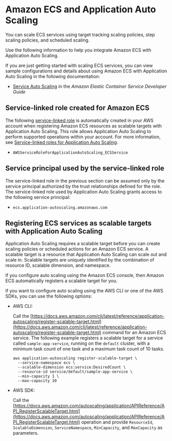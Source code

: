 # Amazon ECS and Application Auto Scaling<a name="services-that-can-integrate-ecs"></a>

You can scale ECS services using target tracking scaling policies, step scaling policies, and scheduled scaling\. 

Use the following information to help you integrate Amazon ECS with Application Auto Scaling\. 

If you are just getting started with scaling ECS services, you can view sample configurations and details about using Amazon ECS with Application Auto Scaling in the following documentation:
+ [Service Auto Scaling](https://docs.aws.amazon.com/AmazonECS/latest/developerguide/service-auto-scaling.html) in the *Amazon Elastic Container Service Developer Guide*

## Service\-linked role created for Amazon ECS<a name="integrate-service-linked-role-ecs"></a>

The following [service\-linked role](https://docs.aws.amazon.com/IAM/latest/UserGuide/using-service-linked-roles.html) is automatically created in your AWS account when registering Amazon ECS resources as scalable targets with Application Auto Scaling\. This role allows Application Auto Scaling to perform supported operations within your account\. For more information, see [Service\-linked roles for Application Auto Scaling](application-auto-scaling-service-linked-roles.md)\.
+ `AWSServiceRoleForApplicationAutoScaling_ECSService`

## Service principal used by the service\-linked role<a name="integrate-service-principal-ecs"></a>

The service\-linked role in the previous section can be assumed only by the service principal authorized by the trust relationships defined for the role\. The service\-linked role used by Application Auto Scaling grants access to the following service principal: 
+ `ecs.application-autoscaling.amazonaws.com`

## Registering ECS services as scalable targets with Application Auto Scaling<a name="integrate-register-ecs"></a>

Application Auto Scaling requires a scalable target before you can create scaling policies or scheduled actions for an Amazon ECS service\. A scalable target is a resource that Application Auto Scaling can scale out and scale in\. Scalable targets are uniquely identified by the combination of resource ID, scalable dimension, and namespace\. 

If you configure auto scaling using the Amazon ECS console, then Amazon ECS automatically registers a scalable target for you\. 

If you want to configure auto scaling using the AWS CLI or one of the AWS SDKs, you can use the following options:
+ AWS CLI: 

  Call the [https://docs.aws.amazon.com/cli/latest/reference/application-autoscaling/register-scalable-target.html](https://docs.aws.amazon.com/cli/latest/reference/application-autoscaling/register-scalable-target.html) command for an Amazon ECS service\. The following example registers a scalable target for a service called `sample-app-service`, running on the `default` cluster, with a minimum task count of one task and a maximum task count of 10 tasks\.

  ```
  aws application-autoscaling register-scalable-target \
    --service-namespace ecs \
    --scalable-dimension ecs:service:DesiredCount \
    --resource-id service/default/sample-app-service \
    --min-capacity 1 \
    --max-capacity 10
  ```
+ AWS SDK: 

  Call the [https://docs.aws.amazon.com/autoscaling/application/APIReference/API_RegisterScalableTarget.html](https://docs.aws.amazon.com/autoscaling/application/APIReference/API_RegisterScalableTarget.html) operation and provide `ResourceId`, `ScalableDimension`, `ServiceNamespace`, `MinCapacity`, and `MaxCapacity` as parameters\. 